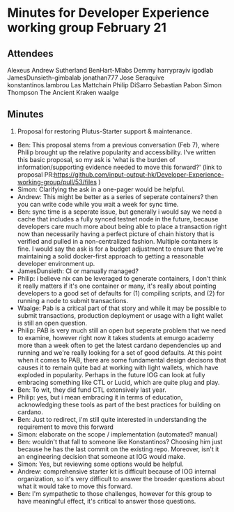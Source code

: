 # Minutes for Developer Experience working group February 21

## Attendees
Alexeus
Andrew Sutherland
BenHart-Mlabs
Demmy
harryprayiv
igodlab
JamesDunsieth-gimbalab
jonathan777
Jose Seraquive
konstantinos.lambrou
Las
Mattchain
Philip DiSarro
Sebastian Pabon
Simon Thompson
The Ancient Kraken
waalge


## Minutes

1. Proposal for restoring Plutus-Starter support & maintenance.
- Ben: This proposal stems from a previous conversation (Feb 7), where Philip brought up the relative popularity and accessibility. I've written this basic proposal, so my ask is 'what is the burden of information/supporting evidence needed to move this forward?' (link to proposal PR:https://github.com/input-output-hk/Developer-Experience-working-group/pull/53/files ) 
- Simon: Clarifying the ask in a one-pager would be helpful.
- Andrew: This might be better as a series of seperate containers? then you can write code while you wait a week for sync time.
- Ben: sync time is a seperate issue, but generally i would say we need a cache that includes a fully synced testnet node in the future, because developers care much more about being able to place a transaction right now than necessarily having a perfect picture of chain history that is verified and pulled in a non-centralized fashion.   Multiple containers is fine. I would say the ask is for a budget adjustment to ensure that we're maintaining a solid docker-first approach to getting a reasonable developer environment up.
- JamesDunsieth: CI or manually managed?
- Philip: i believe nix can be leveraged to generate containers, I don't think it really matters if it's one container or many, it's really about pointing developers to a good set of defaults for (1) compiling scripts, and (2) for running a node to submit transactions.
- Waalge: Pab is a critical part of that story and while it may be possible to submit transactions, production deployment or usage with a light wallet is still an open question.
- Philip: PAB is very much still an open but seperate problem that we need to examine, however right now it takes students at emurgo academy more than a week often to get the latest cardano dependencies up and running and we're really looking for a set of good defaults. At this point when it comes to PAB, there are some fundamental design decisons that causes it to remain quite bad at working with light wallets, which have exploded in popularity. Perhaps in the future IOG can look at fully embracing something like CTL or Lucid, which are quite plug and play.
- Ben: To wit, they did fund CTL extensively last year.
- Philip: yes, but i mean embracing it in terms of education, acknowledging these tools as part of the best practices for building on cardano.
- Ben: Just to redirect, i'm still quite interested in understanding the requirement to move this forward
- Simon: elaborate on the scope / implementation (automated? manual)
- Ben: wouldn't that fall to someone like Konstantinos?  Choosing him just because he has the last commit on the existing repo. Moreover, isn't it an engineering decision that someone at IOG would make.
- Simon: Yes, but reviewing some options would be helpful.
- Andrew: comprehensive starter kit is difficult because of IOG internal organization, so it's very difficult to answer the broader questions about what it would take to move this forward.
- Ben: I'm sympathetic to those challenges, however for this group to have meaningful effect, it's critical to answer those questions.


